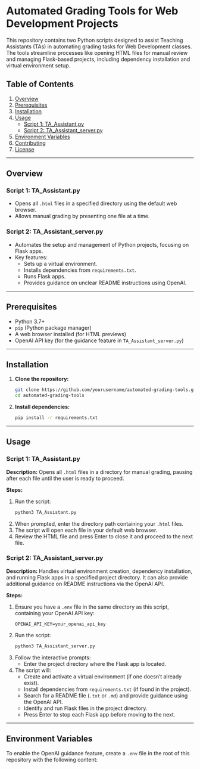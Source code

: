 # Automated Grading Tools for Web Development Projects

This repository contains two Python scripts designed to assist Teaching Assistants (TAs) in automating grading tasks for Web Development classes. The tools streamline processes like opening HTML files for manual review and managing Flask-based projects, including dependency installation and virtual environment setup.

## Table of Contents
1. [Overview](#overview)
2. [Prerequisites](#prerequisites)
3. [Installation](#installation)
4. [Usage](#usage)
   - [Script 1: TA_Assistant.py](#script-1-ta_assistantpy)
   - [Script 2: TA_Assistant_server.py](#script-2-ta_assistant_serverpy)
5. [Environment Variables](#environment-variables)
6. [Contributing](#contributing)
7. [License](#license)

---

## Overview

### Script 1: TA_Assistant.py
- Opens all `.html` files in a specified directory using the default web browser.
- Allows manual grading by presenting one file at a time.

### Script 2: TA_Assistant_server.py
- Automates the setup and management of Python projects, focusing on Flask apps.
- Key features:
  - Sets up a virtual environment.
  - Installs dependencies from `requirements.txt`.
  - Runs Flask apps.
  - Provides guidance on unclear README instructions using OpenAI.

---

## Prerequisites

- Python 3.7+
- `pip` (Python package manager)
- A web browser installed (for HTML previews)
- OpenAI API key (for the guidance feature in `TA_Assistant_server.py`)

---

## Installation

1. **Clone the repository:**
   ```bash
   git clone https://github.com/yourusername/automated-grading-tools.git
   cd automated-grading-tools
   ```

2. **Install dependencies:**
   ```bash
   pip install -r requirements.txt
   ```

---

## Usage

### Script 1: TA_Assistant.py

**Description:**
Opens all `.html` files in a directory for manual grading, pausing after each file until the user is ready to proceed.

**Steps:**
1. Run the script:
   ```bash
   python3 TA_Assistant.py
   ```
2. When prompted, enter the directory path containing your `.html` files.
3. The script will open each file in your default web browser.
4. Review the HTML file and press Enter to close it and proceed to the next file.

### Script 2: TA_Assistant_server.py

**Description:**
Handles virtual environment creation, dependency installation, and running Flask apps in a specified project directory. It can also provide additional guidance on README instructions via the OpenAI API.

**Steps:**
1. Ensure you have a `.env` file in the same directory as this script, containing your OpenAI API key:
   ```
   OPENAI_API_KEY=your_openai_api_key
   ```
2. Run the script:
   ```bash
   python3 TA_Assistant_server.py
   ```
3. Follow the interactive prompts:
   - Enter the project directory where the Flask app is located.
4. The script will:
   - Create and activate a virtual environment (if one doesn’t already exist).
   - Install dependencies from `requirements.txt` (if found in the project).
   - Search for a README file (`.txt` or `.md`) and provide guidance using the OpenAI API.
   - Identify and run Flask files in the project directory.
   - Press Enter to stop each Flask app before moving to the next.

---

## Environment Variables

To enable the OpenAI guidance feature, create a `.env` file in the root of this repository with the following content:
